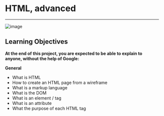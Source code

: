 # HTML, advanced  
___________________________________________________________  
![image](https://s3.eu-west-3.amazonaws.com/hbtn.intranet/uploads/medias/2021/4/1f4cd63ecc3a8c03b0f4309b74aca179e225aabf.jpg?X-Amz-Algorithm=AWS4-HMAC-SHA256&X-Amz-Credential=AKIA4MYA5JM5DUTZGMZG%2F20230404%2Feu-west-3%2Fs3%2Faws4_request&X-Amz-Date=20230404T194710Z&X-Amz-Expires=86400&X-Amz-SignedHeaders=host&X-Amz-Signature=01aa7c0efd7db04d9a48b22f742276048ecfda8d48292d535f170e34055eacdd)  
  

## Learning Objectives  
**At the end of this project, you are expected to be able to explain to anyone, without the help of Google:**  
  
**General**  
- What is HTML
- How to create an HTML page from a wireframe
- What is a markup language
- What is the DOM
- What is an element / tag
- What is an attribute
- What the purpose of each HTML tag
